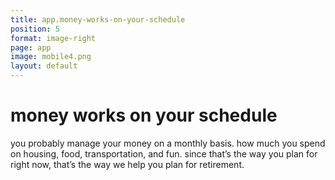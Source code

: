 ```yaml
---
title: app.money-works-on-your-schedule
position: 5
format: image-right
page: app
image: mobile4.png
layout: default
---
```


# money works on your schedule
you probably manage your money on a monthly basis. how much you spend on housing, food, transportation, 
and fun. since that’s the way you plan for right now, that’s the way we help you plan for retirement.